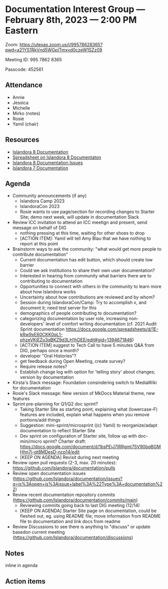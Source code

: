 # Documentation Interest Group — February 8th, 2023 — 2:00 PM Eastern

Zoom: https://utexas.zoom.us/j/99578628365?pwd=a21YS1RkVnd5WGpITmxvd0czeW1SZz09

Meeting ID: 995 7862 8365

Passcode: 452561

## Attendance

* Annie
* Jessica
* Michelle
* Mirko (notes)
* Rosie
* Yamil (chair)

## Resources
* [Islandora 8 Documentation](https://islandora.github.io/documentation/)
* [Spreadsheet on Islandora 8 Documentaton](https://docs.google.com/spreadsheets/d/1E-kRw9xE60CKK0qL1-phzeVKjEZu3qBKZ9d3LH1hDEE/edit?usp=sharing)
* [Islandora 8 Documentation Issues](https://github.com/Islandora/documentation/issues?q=is%3Aopen+is%3Aissue+label%3A%22Type%3A+documentation%22)
* [Islandora 7 Documentation](https://wiki.lyrasis.org/display/ISLANDORA/Start)

## Agenda
- Community announcements (if any)
   - Islandora Camp 2023
   - IslandoraCon 2023 
   - Rosie wants to use page/section for recording changes to Starter Site; demo next week, will update in documentation Slack
- Review ICC invitation to attend an ICC meetign and present, send message on behalf of DIG
   - nothing pressing at this time, waiting for other shoes to drop
   - [ACTION ITEM]: Yamil will tell Amy Blau that we have nothing to report at this point
- Brainstorm ways to ask the community: "what would get more people to contribute documentation"
   - Current documentation has edit button, which should create low barrier
   - Could we ask institutions to share their own user documentation?
   - Interested in hearing from community what barriers there are to contributing to documentation
   - Opportunities to connect with others in the community to learn more about how Islandora works
   - Uncertainty about how contributions are reviewed and by whom?
   - Session during IslandoraCon/Camp: Try to accomplish x, and document it; need test server for this
   - demographics of people contributing to documentation? 
   - categorizing documentation by user role, increasing non-developers' level of comfort writing documentation (cf. 2021 Audit Sprint documentation https://docs.google.com/spreadsheets/d/1E-kRw9xE60CKK0qL1-phzeVKjEZu3qBKZ9d3LH1hDEE/edit#gid=1394671846)
   - [ACTION ITEM] suggest to Tech Call to have 5 minutes Q&A from DIG, perhaps once a month?
   - developer "Oral Histories"?
   - get feedback during Open Meeting, create survey?
   - Require release notes?
   - Establish change log with option for 'telling story' about changes; version by documentation
- Kirsta's Slack message: Foundation consindering switch to MediaWiki for documentation
- Rosie's Slack message: New version of MkDocs Material theme, new features
- Sprint pre-planning for Q1/Q2 doc sprint?
    - Taking Starter Site as starting point, explaining what (lowercase-F) features are included, explain what happens when you remove portions/add things
    - Suggestion: mini-sprint/microsprint ((c) Yamil) to reorganize/adapt documentation to reflect Starter Site
    - Dev sprint on configuration of Starter site, follow up with doc-mini/micro sprint? Charter draft: https://docs.google.com/document/d/1bsPEjJ7lRRgmt75V90bqBGMHhn7i-qt8MDesD-ncp14/edit
    - [KEEP ON AGENDA] Revisit during next meeting
- Review open pull requests (2-3, max. 20 minutes): https://github.com/Islandora/documentation/pulls
- Review open documentation issues (https://github.com/Islandora/documentation/issues?q=is%3Aopen+is%3Aissue+label%3A%22Type%3A+documentation%22)
- Review recent documentation repository commits (https://github.com/Islandora/documentation/commits/main)
    - Reviewing commits going back to last DIG meeting (12/14)
    - [KEEP ON AGENDA] Starter Site page on documentation, could be fleshed out, eg. using README file; move information from README file to documentation and link docs from readme
- Review Discussions to see there is anything to "discuss" or update basedon current meeting (https://github.com/Islandora/documentation/discussions)

## Notes
inline in agenda

## Action items
